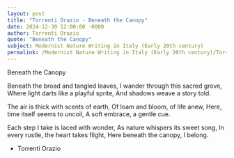 ```yaml
---
layout: post
title: "Torrenti Orazio - Beneath the Canopy"
date: 2024-12-30 12:00:00 -0000
author: Torrenti Orazio
quote: "Beneath the Canopy"
subject: Modernist Nature Writing in Italy (Early 20th century)
permalink: /Modernist Nature Writing in Italy (Early 20th century)/Torrenti Orazio/Torrenti Orazio - Beneath the Canopy
---
```


Beneath the Canopy

Beneath the broad and tangled leaves,
I wander through this sacred grove,
Where light darts like a playful sprite,
And shadows weave a story told.

The air is thick with scents of earth,
Of loam and bloom, of life anew,
Here, time itself seems to uncoil,
A soft embrace, a gentle cue.

Each step I take is laced with wonder,
As nature whispers its sweet song,
In every rustle, the heart takes flight,
Here beneath the canopy, I belong.

- Torrenti Orazio
